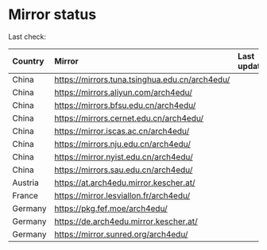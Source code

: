 <script src="./time.js"></script>
# Mirror status
Last check: <script type="text/javascript">localize(1720085015.6475387);</script>

|Country|Mirror|Last update|
|:------|:-----|:----------|
|China|https://mirrors.tuna.tsinghua.edu.cn/arch4edu/|<script type="text/javascript">localize(1720031571);</script>|
|China|https://mirrors.aliyun.com/arch4edu/|<script type="text/javascript">localize(1720031571);</script>|
|China|https://mirrors.bfsu.edu.cn/arch4edu/|<script type="text/javascript">localize(1720031571);</script>|
|China|https://mirrors.cernet.edu.cn/arch4edu/|<script type="text/javascript">localize(1720031571);</script>|
|China|https://mirror.iscas.ac.cn/arch4edu/|<script type="text/javascript">localize(1720031571);</script>|
|China|https://mirrors.nju.edu.cn/arch4edu/|<script type="text/javascript">localize(1720031571);</script>|
|China|https://mirror.nyist.edu.cn/arch4edu/|<script type="text/javascript">localize(1720031571);</script>|
|China|https://mirrors.sau.edu.cn/arch4edu/|<script type="text/javascript">localize(1720031571);</script>|
|Austria|https://at.arch4edu.mirror.kescher.at/|<script type="text/javascript">localize(1720031571);</script>|
|France|https://mirror.lesviallon.fr/arch4edu/|<script type="text/javascript">localize(1720031571);</script>|
|Germany|https://pkg.fef.moe/arch4edu/|<script type="text/javascript">localize(1720031571);</script>|
|Germany|https://de.arch4edu.mirror.kescher.at/|<script type="text/javascript">localize(1720031571);</script>|
|Germany|https://mirror.sunred.org/arch4edu/|<script type="text/javascript">localize(1720031571);</script>|

<script src="./tablefilter/tablefilter.js"></script>
<script src="./table.js"></script>